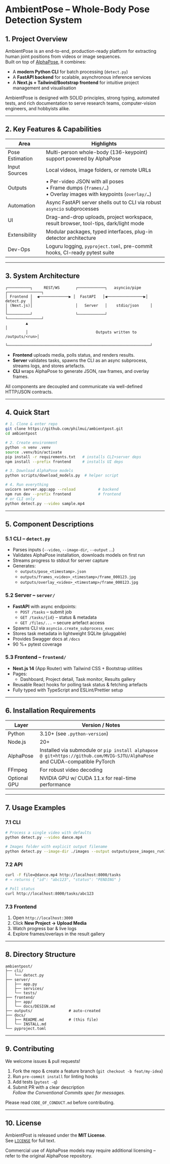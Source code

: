 # AmbientPose – Whole-Body Pose Detection System

## 1. Project Overview
AmbientPose is an end-to-end, production-ready platform for extracting human joint positions from videos or image sequences.  
Built on top of [AlphaPose](https://github.com/MVIG-SJTU/AlphaPose), it combines:

* A **modern Python CLI** for batch processing (`detect.py`)
* A **FastAPI backend** for scalable, asynchronous inference services
* A **Next.js + Tailwind/Bootstrap frontend** for intuitive project management and visualisation

AmbientPose is designed with SOLID principles, strong typing, automated tests, and rich documentation to serve research teams, computer-vision engineers, and hobbyists alike.

---

## 2. Key Features & Capabilities
| Area | Highlights |
|------|------------|
| Pose Estimation | Multi-person whole-body (136-keypoint) support powered by AlphaPose |
| Input Sources  | Local videos, image folders, or remote URLs |
| Outputs | • Per-video JSON with all poses<br>• Frame dumps (`frames/…`) <br>• Overlay images with keypoints (`overlay/…`) |
| Automation | Async FastAPI server shells out to CLI via robust `asyncio` subprocesses |
| UI | Drag-and-drop uploads, project workspace, result browser, tool-tips, dark/light mode |
| Extensibility | Modular packages, typed interfaces, plug-in detector architecture |
| Dev-Ops | Loguru logging, `pyproject.toml`, pre-commit hooks, CI-ready pytest suite |

---

## 3. System Architecture

```text
┌──────────┐     REST/WS       ┌────────────┐   asyncio/pipe    ┌───────────────┐
│ Frontend │  ◀─────────────▶ │  FastAPI   │◀────────────────▶│    detect.py  │
│ (Next.js)│                   │   Server   │    stdio/json     │               │
└──────────┘                   └────────────┘                   └───────────────┘
         ▲                                                               │
         │                              Outputs written to /outputs/<run>│
         └───────────────────────────────────────────────────────────────┘
```

* **Frontend** uploads media, polls status, and renders results.  
* **Server** validates tasks, spawns the CLI as an async subprocess, streams logs, and stores artefacts.  
* **CLI** wraps AlphaPose to generate JSON, raw frames, and overlay frames.  

All components are decoupled and communicate via well-defined HTTP/JSON contracts.

---

## 4. Quick Start

```bash
# 1. Clone & enter repo
git clone https://github.com/philmui/ambientpost.git
cd ambientpost

# 2. Create environment
python -m venv .venv
source .venv/bin/activate
pip install -r requirements.txt   # installs CLI+server deps
npm install --prefix frontend     # installs UI deps

# 3. Download AlphaPose models
python scripts/download_models.py  # helper script

# 4. Run everything
uvicorn server.app:app --reload          # backend
npm run dev --prefix frontend            # frontend
# or CLI only
python detect.py --video sample.mp4
```

---

## 5. Component Descriptions

### 5.1 CLI – `detect.py`
* Parses inputs (`--video`, `--image-dir`, `--output` …)
* Validates AlphaPose installation, downloads models on first run
* Streams progress to stdout for server capture
* Generates:
  * `outputs/pose_<timestamp>.json`
  * `outputs/frames_<video>_<timestamp>/frame_000123.jpg`
  * `outputs/overlay_<video>_<timestamp>/frame_000123.jpg`

### 5.2 Server – `server/`
* **FastAPI** with async endpoints:
  * `POST /tasks` – submit job
  * `GET /tasks/{id}` – status & metadata
  * `GET /files/...` – secure artefact access
* Spawns CLI via `asyncio.create_subprocess_exec`
* Stores task metadata in lightweight SQLite (pluggable)
* Provides Swagger docs at `/docs`
* 90 %+ pytest coverage

### 5.3 Frontend – `frontend/`
* **Next.js 14** (App Router) with Tailwind CSS + Bootstrap utilities
* Pages:
  * Dashboard, Project detail, Task monitor, Results gallery
* Reusable React hooks for polling task status & fetching artefacts
* Fully typed with TypeScript and ESLint/Prettier setup

---

## 6. Installation Requirements

| Layer        | Version / Notes                          |
|--------------|------------------------------------------|
| Python       | 3.10+ (see `.python-version`)            |
| Node.js      | 20+                                     |
| AlphaPose    | Installed via submodule or `pip install alphapose @ git+https://github.com/MVIG-SJTU/AlphaPose` and CUDA-compatible PyTorch |
| FFmpeg       | For robust video decoding                |
| Optional GPU | NVIDIA GPU w/ CUDA 11.x for real-time performance |

---

## 7. Usage Examples

### 7.1 CLI

```bash
# Process a single video with defaults
python detect.py --video dance.mp4

# Images folder with explicit output filename
python detect.py --image-dir ./images --output outputs/pose_images_run1.json
```

### 7.2 API

```bash
curl -F file=@dance.mp4 http://localhost:8000/tasks
# → returns { "id": "abc123", "status": "PENDING" }

# Poll status
curl http://localhost:8000/tasks/abc123
```

### 7.3 Frontend
1. Open `http://localhost:3000`
2. Click **New Project → Upload Media**
3. Watch progress bar & live logs
4. Explore frames/overlays in the result gallery

---

## 8. Directory Structure

```text
ambientpost/
├── cli/
│   └── detect.py
├── server/
│   ├── app.py
│   ├── services/
│   └── tests/
├── frontend/
│   ├── app/
│   └── docs/DESIGN.md
├── outputs/                # auto-created
├── docs/
│   ├── README.md           # (this file)
│   └── INSTALL.md
└── pyproject.toml
```

---

## 9. Contributing

We welcome issues & pull requests!

1. Fork the repo & create a feature branch (`git checkout -b feat/my-idea`)
2. Run `pre-commit install` for linting hooks
3. Add tests (`pytest -q`)
4. Submit PR with a clear description  
   *Follow the Conventional Commits spec for messages.*

Please read `CODE_OF_CONDUCT.md` before contributing.

---

## 10. License

AmbientPost is released under the **MIT License**.  
See [`LICENSE`](../LICENSE) for full text.

Commercial use of AlphaPose models may require additional licensing – refer to the original AlphaPose repository.
